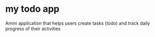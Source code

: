 # my todo app

Amini application that helps users create tasks (todo) and track daily progress of their activities